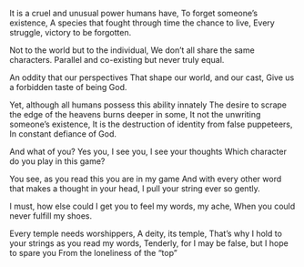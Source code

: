 It is a cruel and unusual power humans have,
To forget someone’s existence,
A species that fought through time the chance to live,
Every struggle, victory to be forgotten.

Not to the world but to the individual,
We don’t all share the same characters.
Parallel and co-existing but never truly equal.

An oddity that our perspectives
That shape our world, and our cast, 
Give us a forbidden taste of being God.

Yet, although all humans possess this ability innately
The desire to scrape the edge of the heavens burns deeper in some,
It not the unwriting someone’s existence, 
It is the destruction of identity from false puppeteers,
In constant defiance of God.

And what of you? Yes you, I see you, I see your thoughts
Which character do you play in this game?

You see, as you read this you are in my game
And with every other word that makes a thought in your head,
I pull your string ever so gently.

I must, how else could I get you to feel my words, my ache,
When you could never fulfill my shoes.

Every temple needs worshippers,
A deity, its temple,
That’s why I hold to your strings as you read my words,
Tenderly, for I may be false, but I hope to spare you
From the loneliness of the “top”
